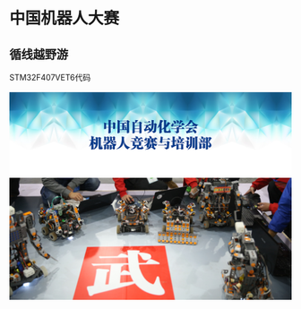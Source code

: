 中国机器人大赛
====
循线越野游
----
STM32F407VET6代码<br>
<br>
![image](https://github.com/TDA-2030/ECUT_RoboCup/blob/master/pictures/9026bb55659340182541cf9d4f15cd1c.jpg)
<br>
![image](https://github.com/TDA-2030/ECUT_RoboCup/blob/master/pictures/d0eab202db9330f5798c171db2f0efca.jpg)
